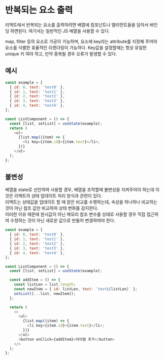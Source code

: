 # 반복되는 요소 출력

리액트에서 반복되는 요소를 출력하려면 배열에 컴포넌트나 엘리먼트들을 담아서 바인딩 하면된다.
여기서는 일반적인 JS 배열을 사용할 수 있다.

map, filter 등의 요소로 가공이 가능하며, 요소에 key라는 attribute를 지정해 주어야 요소를 식별한 효율적인 리렌더링이 가능하다.
Key값을 설정할때는 항상 유일한 unique 키 여야 하고, 만약 중복될 경우 오류가 발생할 수 있다.

## 예시

```js
const example = [
  { id: 0, text: 'test0' },
  { id: 1, text: 'test1' },
  { id: 2, text: 'test2' },
  { id: 3, text: 'test3' },
  { id: 4, text: 'test4' },
];

const ListComponent = () => {
  const [list, setList] = useState(example);
  return (
    <ul>
      {list.map((item) => {
        <li key={item.id}>{item.text}</li>;
      })}
    </ul>
  );
};
```

## 불변성

배열을 state로 선언하여 사용할 경우, 배열을 조작할때 불변성을 지켜주어야 하는데 이것은 리액트의 상태 업데이트 처리 방식과 관련이 있다.  
리액트는 상태값을 업데이트 할 때 얕은 비교를 수행하는데, 속성을 하나하나 비교하는 것이 아닌 참조 값만 비교하여 상태 변화를 감지한다.  
이러한 이유 때문에 원시값이 아닌 메모리 참조 변수를 상태로 사용할 경우 직접 접근하여 수정하는 것이 아닌 새로운 값으로 만들어 변경하여야 한다.

```js
const example = [
  { id: 0, text: 'test0' },
  { id: 1, text: 'test1' },
  { id: 2, text: 'test2' },
  { id: 3, text: 'test3' },
  { id: 4, text: 'test4' },
];

const ListComponent = () => {
  const [list, setList] = useState(example);

  const addItem = () => {
    const listLen = list.length;
    const newItem = { id: listLen, text: `test${listLen}` };
    setList([...list, newItem]);
  };

  return (
    <>
      <ul>
        {list.map((item) => {
          <li key={item.id}>{item.text}</li>;
        })}
      </ul>
      <button onClick={addItem}>아이템 추가</button>
    </>
  );
};
```
